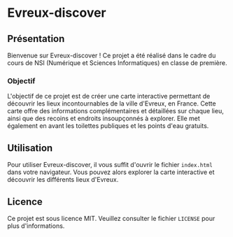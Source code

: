 # Evreux-discover

## Présentation

Bienvenue sur Evreux-discover ! Ce projet a été réalisé dans le cadre du cours de NSI (Numérique et Sciences Informatiques) en classe de première.

### Objectif

L'objectif de ce projet est de créer une carte interactive permettant de découvrir les lieux incontournables de la ville d'Evreux, en France. Cette carte offre des informations complémentaires et détaillées sur chaque lieu, ainsi que des recoins et endroits insoupçonnés à explorer. Elle met également en avant les toilettes publiques et les points d'eau gratuits.

## Utilisation

Pour utiliser Evreux-discover, il vous suffit d'ouvrir le fichier `index.html` dans votre navigateur. Vous pouvez alors explorer la carte interactive et découvrir les différents lieux d'Evreux.

## Licence

Ce projet est sous licence MIT. Veuillez consulter le fichier `LICENSE` pour plus d'informations.

